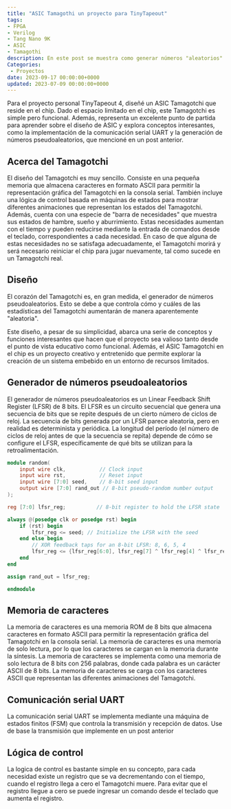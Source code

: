 ```yaml
---
title: "ASIC Tamagothi un proyecto para TinyTapeout"
tags: 
- FPGA 
- Verilog 
- Tang Nano 9K 
- ASIC 
- Tamagothi
description: En este post se muestra como generar números "aleatorios" en una FPGA o mejor dicho pseudo-aleatorios.
Categories:
 - Proyectos
date: 2023-09-17 00:00:00+0000
updated: 2023-07-09 00:00:00+0000
---
```

Para el proyecto personal TinyTapeout 4, diseñé un ASIC Tamagotchi que reside en el chip. Dado el espacio limitado en el chip, este Tamagotchi es simple pero funcional. Además, representa un excelente punto de partida para aprender sobre el diseño de ASIC y explora conceptos interesantes, como la implementación de la comunicación serial UART y la generación de números pseudoaleatorios, que mencioné en un post anterior.

## Acerca del Tamagotchi
El diseño del Tamagotchi es muy sencillo. Consiste en una pequeña memoria que almacena caracteres en formato ASCII para permitir la representación gráfica del Tamagotchi en la consola serial. También incluye una lógica de control basada en máquinas de estados para mostrar diferentes animaciones que representan los estados del Tamagotchi. Además, cuenta con una especie de "barra de necesidades" que muestra sus estados de hambre, sueño y aburrimiento. Estas necesidades aumentan con el tiempo y pueden reducirse mediante la entrada de comandos desde el teclado, correspondientes a cada necesidad. En caso de que alguna de estas necesidades no se satisfaga adecuadamente, el Tamagotchi morirá y será necesario reiniciar el chip para jugar nuevamente, tal como sucede en un Tamagotchi real.

## Diseño 
El corazón del Tamagotchi es, en gran medida, el generador de números pseudoaleatorios. Esto se debe a que controla cómo y cuáles de las estadísticas del Tamagotchi aumentarán de manera aparentemente "aleatoria".

Este diseño, a pesar de su simplicidad, abarca una serie de conceptos y funciones interesantes que hacen que el proyecto sea valioso tanto desde el punto de vista educativo como funcional. Además, el ASIC Tamagotchi en el chip es un proyecto creativo y entretenido que permite explorar la creación de un sistema embebido en un entorno de recursos limitados.

## Generador de números pseudoaleatorios
El generador de números pseudoaleatorios es un Linear Feedback Shift Register (LFSR) de 8 bits. El LFSR es un circuito secuencial que genera una secuencia de bits que se repite después de un cierto número de ciclos de reloj. La secuencia de bits generada por un LFSR parece aleatoria, pero en realidad es determinista y periódica. La longitud del período (el número de ciclos de reloj antes de que la secuencia se repita) depende de cómo se configure el LFSR, específicamente de qué bits se utilizan para la retroalimentación.

```verilog
module random(
    input wire clk,           // Clock input
    input wire rst,           // Reset input
    input wire [7:0] seed,    // 8-bit seed input
    output wire [7:0] rand_out // 8-bit pseudo-random number output
);

reg [7:0] lfsr_reg;          // 8-bit register to hold the LFSR state

always @(posedge clk or posedge rst) begin
    if (rst) begin
        lfsr_reg <= seed; // Initialize the LFSR with the seed
    end else begin
        // XOR feedback taps for an 8-bit LFSR: 8, 6, 5, 4
        lfsr_reg <= {lfsr_reg[6:0], lfsr_reg[7] ^ lfsr_reg[4] ^ lfsr_reg[5] ^ lfsr_reg[3]};
    end
end

assign rand_out = lfsr_reg;

endmodule
```

## Memoria de caracteres
La memoria de caracteres es una memoria ROM de 8 bits que almacena caracteres en formato ASCII para permitir la representación gráfica del Tamagotchi en la consola serial. La memoria de caracteres es una memoria de solo lectura, por lo que los caracteres se cargan en la memoria durante la síntesis. La memoria de caracteres se implementa como una memoria de solo lectura de 8 bits con 256 palabras, donde cada palabra es un carácter ASCII de 8 bits. La memoria de caracteres se carga con los caracteres ASCII que representan las diferentes animaciones del Tamagotchi.

## Comunicación serial UART
La comunicación serial UART se implementa mediante una máquina de estados finitos (FSM) que controla la transmisión y recepción de datos. Use de base la transmisión que implemente en un post anterior 

## Lógica de control
La logica de control es bastante simple en su concepto, para cada necesidad existe un registro que se va decrementando con el tiempo, cuando el registro llega a cero el Tamagotchi muere. Para evitar que el registro llegue a cero se puede ingresar un comando desde el teclado que aumenta el registro.

